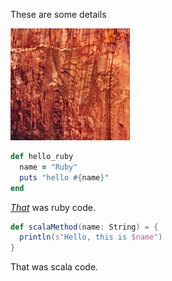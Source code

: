 These are some details

![mountain_cliff](./pix/mountain.png)

```ruby
def hello_ruby
  name = "Ruby"
  puts "hello #{name}"
end
```

<i><u>That</u></i> was ruby code.

```scala
def scalaMethod(name: String) = {
  println(s"Hello, this is $name")
}
```

That was scala code.